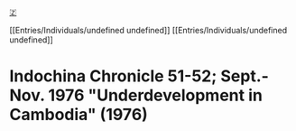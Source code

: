 [🇿](zotero://select/library/items/KZQQ6BAK)

[[Entries/Individuals/undefined undefined]] [[Entries/Individuals/undefined undefined]] 
# Indochina Chronicle 51-52; Sept.- Nov. 1976 "Underdevelopment in Cambodia" (1976)

